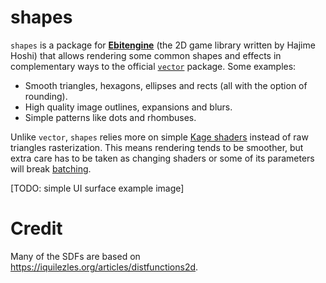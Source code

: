 # shapes

`shapes` is a package for [**Ebitengine**](https://github.com/hajimehoshi/ebiten) (the 2D game library written by Hajime Hoshi) that allows rendering some common shapes and effects in complementary ways to the official [`vector`](github.com/hajimehoshi/ebiten/v2/vector) package. Some examples:

- Smooth triangles, hexagons, ellipses and rects (all with the option of rounding).
- High quality image outlines, expansions and blurs.
- Simple patterns like dots and rhombuses.

Unlike `vector`, `shapes` relies more on simple [Kage shaders](https://github.com/tinne26/kage-desk) instead of raw triangles rasterization. This means rendering tends to be smoother, but extra care has to be taken as changing shaders or some of its parameters will break [batching](https://github.com/tinne26/efficient-ebitengine).

[TODO: simple UI surface example image]

# Credit

Many of the SDFs are based on https://iquilezles.org/articles/distfunctions2d.
